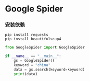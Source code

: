 # Google Spider

### 安装依赖
```
pip install requests
pip install beautifulsoup4
```
```python
from GoogleSpider import GoogleSpider

if __name__ == "__main__":
    gs = GoogleSpider()
    keyword = "china"
    data = gs.search(keyword=keyword)
    print(data)

```